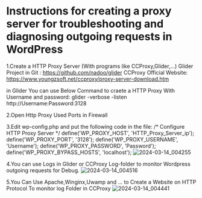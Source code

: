 # Instructions for creating a proxy server for troubleshooting and diagnosing outgoing requests in WordPress

1.Create a HTTP Proxy Server (With programs like CCProxy,Glider,...)
Glider Project in Git : https://github.com/nadoo/glider
CCProxy Official Website: https://www.youngzsoft.net/ccproxy/proxy-server-download.htm
 
in Glider You can use Below Command to craete a HTTP Proxy With Username and password:
glider -verbose -listen http://Username:Password:3128

2.Open Http Proxy Used Ports in Firewall
 
3.Edit wp-config.php and put the following code in the file:
/* Configure HTTP Proxy Server */
define('WP_PROXY_HOST', 'HTTP_Proxy_Server_ip');
define('WP_PROXY_PORT', '3128'); 
define('WP_PROXY_USERNAME', 'Username'); 
define('WP_PROXY_PASSWORD', 'Password');
define('WP_PROXY_BYPASS_HOSTS', 'localhost');
![2024-03-14_004255](https://github.com/nasariasl/WP-http-proxy_server/assets/17225652/874d47d4-ef9e-44f8-bbb9-e569aebe39f3)

4.You can use Logs in Glider or CCProxy Log-folder to monitor Wordpress outgoing requests for Debug.
![2024-03-14_004516](https://github.com/nasariasl/WP-http-proxy_server/assets/17225652/d1a14b0b-0951-4f65-a699-728748332fcd)


5.You Can Use Apache,Winginx,Uwamp and ... to Create a Website on HTTP Protocol To monitor log Folder in CCProxy
![2024-03-14_004441](https://github.com/nasariasl/WP-http-proxy_server/assets/17225652/1734acc4-aa97-40f8-b341-bdd4fc5ad387)


